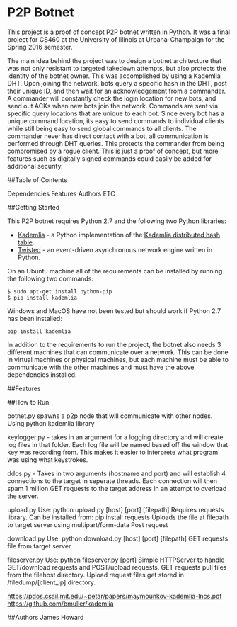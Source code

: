 # P2P Botnet

This project is a proof of concept P2P botnet written in Python. It was a final project for CS460 at the University of Illinois at Urbana-Champaign for the Spring 2016 semester. 

The main idea behind the project was to design a botnet architecture that was not only resistant to targeted takedown attempts, but also protects the identity of the botnet owner. This was accomplished by using a Kademlia DHT. Upon joining the network, bots query a specific hash in the DHT, post their unique ID, and then wait for an acknowledgement from a commander. A commander will constantly check the login location for new bots, and send out ACKs when new bots join the network. Commands are sent via specific query locations that are unique to each bot. Since every bot has a unique command location, its easy to send commands to individual clients while still being easy to send global commands to all clients. The commander never has direct contact with a bot, all communication is performed through DHT queries. This protects the commander from being compromised by a rogue client. This is just a proof of concept, but more features such as digitally signed commands could easily be added for additional security. 

##Table of Contents

Dependencies
Features
Authors
ETC

##Getting Started

This P2P botnet requires Python 2.7 and the following two Python libraries:
* [Kademlia] - a Python implementation of the [Kademlia distributed hash table].
* [Twisted] - an event-driven asynchronous network engine written in Python.

On an Ubuntu machine all of the requirements can be installed by running the following two commands:
```
$ sudo apt-get install python-pip
$ pip install kademlia
```
Windows and MacOS have not been tested but should work if Python 2.7 has been installed:
```
pip install kademlia
```

In addition to the requirements to run the project, the botnet also needs 3 different machines that can communicate over a network. This can be done in virtual machines or physical machines, but each machine must be able to communicate with the other machines and must have the above dependencies installed.


##Features

##How to Run

botnet.py spawns a p2p node that will communicate with other nodes. Using python kademlia library

keylogger.py - takes in an argument for a logging directory and will create log files in that folder. Each log file will be named based off the window that key was recording from. This makes it easier to interprete what program was using what keystrokes.

ddos.py - Takes in two arguments (hostname and port) and will establish 4 connections to the target in seperate threads. Each connection will then spam 1 million GET requests to the target address in an attempt to overload the server.

upload.py
Use: python upload.py [host] [port] [filepath]
Requires requests library. Can be installed from: pip install requests
Uploads the file at filepath to target server using multipart/form-data Post request

download.py
Use: python download.py [host] [port] [filepath]
GET requests file from target server

fileserver.py
Use: python fileserver.py [port]
Simple HTTPServer to handle GET/download requests and POST/upload requests. GET requests pull files from the filehost directory. Upload request files get stored in /filedump/[client_ip] directory.

https://pdos.csail.mit.edu/~petar/papers/maymounkov-kademlia-lncs.pdf
https://github.com/bmuller/kademlia


##Authors
James Howard

[Kademlia]:https://github.com/bmuller/kademlia
[Twisted]:https://twistedmatrix.com/trac/
[Kademlia distributed hash table]:https://pdos.csail.mit.edu/~petar/papers/maymounkov-kademlia-lncs.pdf
